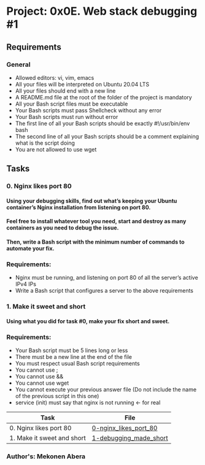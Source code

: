 # Project: 0x0E. Web stack debugging #1

## Requirements
### General
* Allowed editors: vi, vim, emacs
* All your files will be interpreted on Ubuntu 20.04 LTS
* All your files should end with a new line
* A README.md file at the root of the folder of the project is mandatory
* All your Bash script files must be executable
* Your Bash scripts must pass Shellcheck without any error
* Your Bash scripts must run without error
* The first line of all your Bash scripts should be exactly #!/usr/bin/env bash
* The second line of all your Bash scripts should be a comment explaining what is the script doing
* You are not allowed to use wget
## Tasks
### 0. Nginx likes port 80
#### Using your debugging skills, find out what’s keeping your Ubuntu container’s Nginx installation from listening on port 80. 
#### Feel free to install whatever tool you need, start and destroy as many containers as you need to debug the issue. 
#### Then, write a Bash script with the minimum number of commands to automate your fix.

### Requirements:
* Nginx must be running, and listening on port 80 of all the server’s active IPv4 IPs
* Write a Bash script that configures a server to the above requirements
### 1. Make it sweet and short
#### Using what you did for task #0, make your fix short and sweet.

### Requirements:
* Your Bash script must be 5 lines long or less
* There must be a new line at the end of the file
* You must respect usual Bash script requirements
* You cannot use ;
* You cannot use &&
* You cannot use wget
* You cannot execute your previous answer file (Do not include the name of the previous script in this one)
* service (init) must say that nginx is not running ← for real

| Task | File |
| ---- | ---- |
| 0. Nginx likes port 80 | [0-nginx_likes_port_80](./0-nginx_likes_port_80) |
| 1. Make it sweet and short | [1-debugging_made_short](./1-debugging_made_short) |

### Author's: Mekonen Abera

